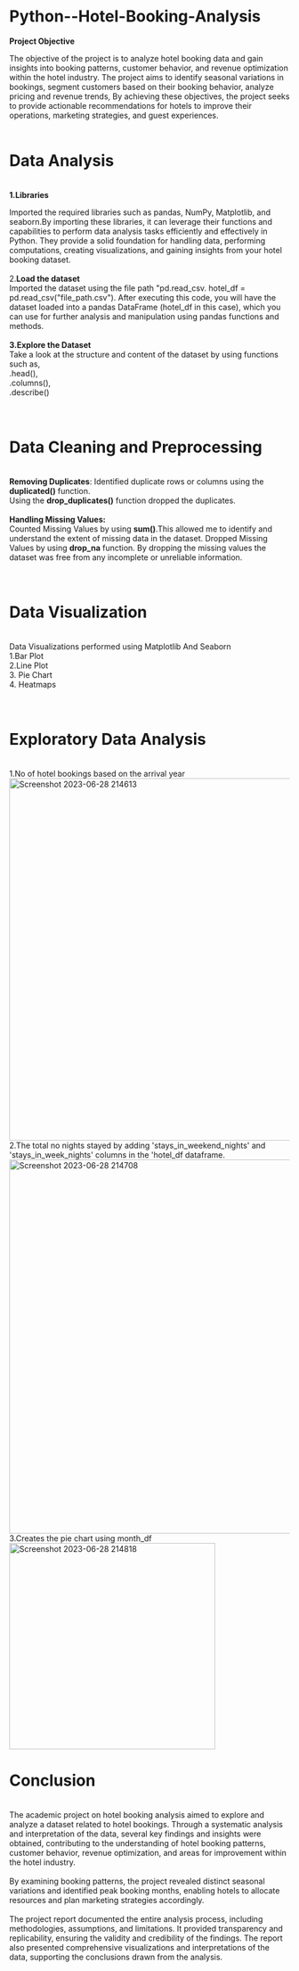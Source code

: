 # Python--Hotel-Booking-Analysis
__Project Objective__<br>

The objective of the project is to analyze hotel booking data and gain insights into booking patterns, customer behavior, and revenue optimization within the hotel industry. The project aims to identify seasonal variations in bookings, segment customers based on their booking behavior, analyze pricing and revenue trends, By achieving these objectives, the project seeks to provide actionable recommendations for hotels to improve their operations, marketing strategies, and guest experiences.
<br>
<br>
# Data Analysis
<br>
<b>1.Libraries</b> <br>

Imported the required libraries such as pandas, NumPy, Matplotlib, and seaborn.By importing these libraries, it can leverage their functions and capabilities to perform data analysis tasks efficiently and effectively in Python. They provide a solid foundation for handling data, performing computations, creating visualizations, and gaining insights from your hotel booking dataset.<br>
<br>
2.<b>Load the dataset</b><br>
Imported the dataset using the file path "pd.read_csv. hotel_df = pd.read_csv("file_path.csv"). After executing this code, you will have the dataset loaded into a pandas DataFrame (hotel_df in this case), which you can use for further analysis and manipulation using pandas functions and methods.
<br><br>
<b>3.Explore the Dataset</b> <br> 
Take a look at the structure and content of the dataset by using functions such as,<br> .head(),<br>.columns(),<br>.describe()<br>
<br>
<br>
# Data Cleaning and Preprocessing
<br> **Removing Duplicates**:
Identified duplicate rows or columns using the  **duplicated()** function.
<br>Using the **drop_duplicates()** function dropped the duplicates.
<br>
<br>
**Handling Missing Values:**
<br>
Counted Missing Values by using **sum()**.This allowed me to identify and understand the extent of missing data in the dataset.
Dropped Missing Values by using **drop_na** function. By dropping the missing values the dataset was free from any incomplete or unreliable information.
<br>
<br>
<br>
# Data Visualization
<br>
Data Visualizations performed using Matplotlib And Seaborn
<br>
1.Bar Plot<br>
2.Line Plot<br>
3. Pie Chart<br>
4. Heatmaps
<br>
<br>
<br>

# Exploratory Data Analysis
<br>
1.No of hotel bookings based on the arrival year
<br><img width="650" alt="Screenshot 2023-06-28 214613" src="https://github.com/Abhigna41/Python--Hotel-Booking-Analysis/assets/131294405/a0065e97-51cd-4af0-a0ec-9953424916c0"><br>
2.The total no nights stayed by adding 'stays_in_weekend_nights' and 'stays_in_week_nights' columns in the 'hotel_df dataframe.<br>
<img width="671" alt="Screenshot 2023-06-28 214708" src="https://github.com/Abhigna41/Python--Hotel-Booking-Analysis/assets/131294405/d9e53ee9-a23c-4dc1-985b-3456972362aa"><br>
3.Creates the pie chart using month_df<br>
<img width="370" alt="Screenshot 2023-06-28 214818" src="https://github.com/Abhigna41/Python--Hotel-Booking-Analysis/assets/131294405/69d7ae88-a202-48c7-a092-c36057dd249e">

<br>

# Conclusion
<br> 
The academic project on hotel booking analysis aimed to explore and analyze a dataset related to hotel bookings. Through a systematic analysis and interpretation of the data, several key findings and insights were obtained, contributing to the understanding of hotel booking patterns, customer behavior, revenue optimization, and areas for improvement within the hotel industry.<br>
<br>By examining booking patterns, the project revealed distinct seasonal variations and identified peak booking months, enabling hotels to allocate resources and plan marketing strategies accordingly.
<br><br>
The project report documented the entire analysis process, including methodologies, assumptions, and limitations. It provided transparency and replicability, ensuring the validity and credibility of the findings. The report also presented comprehensive visualizations and interpretations of the data, supporting the conclusions drawn from the analysis.
